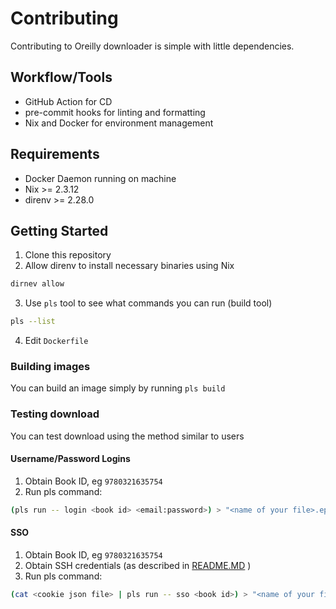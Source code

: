 # Contributing

Contributing to Oreilly downloader is simple with little dependencies.

## Workflow/Tools
- GitHub Action for CD
- pre-commit hooks for linting and formatting
- Nix and Docker for environment management

## Requirements
- Docker Daemon running on machine
- Nix >= 2.3.12
- direnv >= 2.28.0


## Getting Started
1. Clone this repository
2. Allow direnv to install necessary binaries using Nix
  ```bash
  dirnev allow
  ```
3. Use `pls` tool to see what commands you can run (build tool)
  ```bash
  pls --list
  ```
4. Edit `Dockerfile`

### Building images
You can build an image simply by running `pls build`

### Testing download
You can test download using the method similar to users

#### Username/Password Logins

1. Obtain Book ID, eg `9780321635754`
2. Run pls command:
  ```sh
  (pls run -- login <book id> <email:password>) > "<name of your file>.epub"
  ```

#### SSO
1. Obtain Book ID, eg `9780321635754`
2. Obtain SSH credentials (as described in [README.MD](./README.MD) )
2. Run pls command:
  ```sh
  (cat <cookie json file> | pls run -- sso <book id>) > "<name of your file>.epub"
  ```
